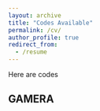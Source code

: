 ```yaml
---
layout: archive
title: "Codes Available"
permalink: /cv/
author_profile: true
redirect_from:
  - /resume
---
```


Here are codes 

## GAMERA
